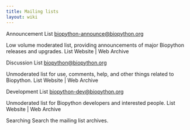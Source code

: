 ```yaml
---
title: Mailing lists
layout: wiki
---
```


Announcement List <biopython-announce@biopython.org>

Low volume moderated list, providing announcements of major Biopython
releases and upgrades. List Website | Web Archive

Discussion List biopython@biopython.org

Unmoderated list for use, comments, help, and other things related to
Biopython. List Website | Web Archive

Development List biopython-dev@biopython.org

Unmoderated list for Biopython developers and interested people. List
Website | Web Archive

Searching Search the mailing list archives.
